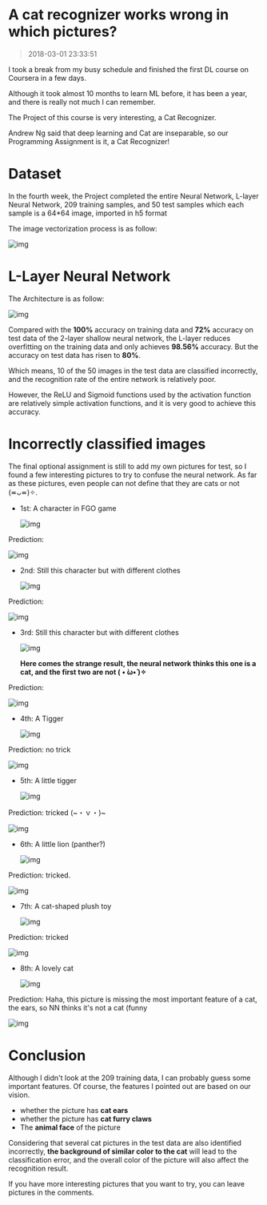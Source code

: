 # A cat recognizer works wrong in which pictures?
> 2018-03-01 23:33:51

I took a break from my busy schedule and finished the first DL course on Coursera in a few days.

Although it took almost 10 months to learn ML before, it has been a year, and there is really not much I can remember.

The Project of this course is very interesting, a Cat Recognizer.

Andrew Ng said that deep learning and Cat are inseparable, so our Programming Assignment is it, a Cat Recognizer!

# Dataset

In the fourth week, the Project completed the entire Neural Network, L-layer Neural Network, 209 training samples, and 50 test samples which each sample is a 64\*64 image, imported in h5 format

The image vectorization process is as follow:

![img](/src/articles/Blogs/DeepLearning/images/20180301220156553.png)

# L-Layer Neural Network

The Architecture is as follow:

![img](/src/articles/Blogs/DeepLearning/images/20180301233124903.png)

Compared with the **100%** accuracy on training data and **72%** accuracy on test data of the 2-layer shallow neural network, the L-layer reduces overfitting on the training data and only achieves **98.56%** accuracy. But the accuracy on test data has risen to **80%**.

Which means, 10 of the 50 images in the test data are classified incorrectly, and the recognition rate of the entire network is relatively poor.

However, the ReLU and Sigmoid functions used by the activation function are relatively simple activation functions, and it is very good to achieve this accuracy.

# Incorrectly classified images

The final optional assignment is still to add my own pictures for test, so I found a few interesting pictures to try to confuse the neural network. As far as these pictures, even people can not define that they are cats or not (≖ᴗ≖)✧.

- 1st: A character in FGO game
  
  ![img](/src/articles/Blogs/DeepLearning/images/20180301221152337.png)

Prediction:

![img](/src/articles/Blogs/DeepLearning/images/20180301221312224.png)

- 2nd: Still this character but with different clothes

  ![img](/src/articles/Blogs/DeepLearning/images/20180301221332174.png)

Prediction:

![img](/src/articles/Blogs/DeepLearning/images/20180301221437181.png)

- 3rd: Still this character but with different clothes 

  ![img](/src/articles/Blogs/DeepLearning/images/2018030122151042.png)

  **Here comes the strange result, the neural network thinks this one is a cat, and the first two are not ( • ̀ω•́ )✧**

Prediction:

  ![img](/src/articles/Blogs/DeepLearning/images/20180301221627606.png)

- 4th: A Tigger

  ![img](/src/articles/Blogs/DeepLearning/images/2018030122171696.png)

Prediction: no trick

  ![img](/src/articles/Blogs/DeepLearning/images/20180301221736914.png)

- 5th: A little tigger

  ![img](/src/articles/Blogs/DeepLearning/images/20180301221815865.png)
  
Prediction: tricked (~・ｖ・)~

  ![img](/src/articles/Blogs/DeepLearning/images/20180301221828200.png)

- 6th: A little lion (panther?)

  ![img](/src/articles/Blogs/DeepLearning/images/20180301221958512.png)

Prediction: tricked.

  ![img](/src/articles/Blogs/DeepLearning/images/20180301222049830.png)

- 7th: A cat-shaped plush toy

  ![img](/src/articles/Blogs/DeepLearning/images/20180301222154795.png)

Prediction: tricked

  ![img](/src/articles/Blogs/DeepLearning/images/20180301222211549.png)

- 8th: A lovely cat

  ![img](/src/articles/Blogs/DeepLearning/images/20180301232140299.png)

Prediction: Haha, this picture is missing the most important feature of a cat, the ears, so NN thinks it's not a cat (funny

  ![img](/src/articles/Blogs/DeepLearning/images/20180301232311484.png)

# Conclusion

Although I didn't look at the 209 training data, I can probably guess some important features. Of course, the features I pointed out are based on our vision.

- whether the picture has **cat ears**
- whether the picture has **cat furry claws**
- The **animal face** of the picture

Considering that several cat pictures in the test data are also identified incorrectly, **the background of similar color to the cat** will lead to the classification error, and the overall color of the picture will also affect the recognition result.

If you have more interesting pictures that you want to try, you can leave pictures in the comments.
